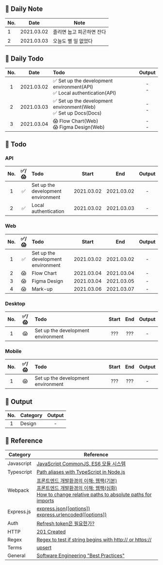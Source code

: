 ## 🐌 Daily Note
|No.|Date|Note|
|-|-|-|
|1|2021.03.02|졸리면 눕고 피곤하면 잔다|
|2|2021.03.03|오늘도 별 일 없었다|
## 🐛 Daily Todo
|No.|Date|Todo|Output|
|:-:|:-:|:-|:-:|
|1|2021.03.02|✅ Set up the development environment(API)<br>✅ Local authentication(API)|-<br>-|
|2|2021.03.03|✅ Set up the development environment(Web)<br>✅ Set up Docs(Docs)|-<br>-|
|3|2021.03.04|😱 Flow Chart(Web)<br>😱 Figma Design(Web)|-<br>-|
## 🦇 Todo
### API
|No.|✅/😱|Todo|Start|End|Output|
|:-:|:-:|:-|:-:|:-:|:-:|
|1|✅|Set up the development environment|2021.03.02|2021.03.02|-|
|2|✅|Local authentication|2021.03.02|2021.03.03|-|

### Web
|No.|✅/😱|Todo|Start|End|Output|
|:-:|:-:|:-|:-:|:-:|:-:|
|1|✅|Set up the development environment|2021.03.02|2021.03.02|-|
|2|😱|Flow Chart|2021.03.04|2021.03.04|-|
|3|😱|Figma Design|2021.03.04|2021.03.05|-|
|4|😱|Mark-up|2021.03.06|2021.03.07|-|

### Desktop
|No.|✅/😱|Todo|Start|End|Output|
|:-:|:-:|:-|:-:|:-:|:-:|
|1|😱|Set up the development environment|???|???|-|
### Mobile
|No.|✅/😱|Todo|Start|End|Output|
|:-:|:-:|:-|:-:|:-:|:-:|
|1|😱|Set up the development environment|???|???|-|

## 🐫 Output
|No.|Category|Output|
|:-:|-|:-:|
|1|Design|-|

## 🐊 Reference
|Category|Reference|
|-|-|
|Javascript|[JavaScript CommonJS, ES6 모듈 시스템](https://bigstar-vlog.tistory.com/29)<br>|
|Typescript|[Path aliases with TypeScript in Node.js](https://dev.to/larswaechter/path-aliases-with-typescript-in-nodejs-4353)|
|Webpack|[프론트엔드 개발환경의 이해: 웹팩(기본)](https://jeonghwan-kim.github.io/series/2019/12/10/frontend-dev-env-webpack-basic.html)<br>[프론트엔드 개발환경의 이해: 웹팩(심화)](https://jeonghwan-kim.github.io/series/2020/01/02/frontend-dev-env-webpack-intermediate.html)<br>[How to change relative paths to absolute paths for imports](https://medium.com/@sherryhsu/how-to-change-relative-paths-to-absolute-paths-for-imports-32ba6cce18a5)
|Express.js|[express.json([options])](https://expressjs.com/en/api.html#express.json)<br>[express.urlencoded([options])](https://expressjs.com/en/api.html#express.urlencoded)|
|Auth|[Refresh token은 필요한가?](https://zzossig.io/posts/etc/what_is_the_point_of_refresh_token/)|
|HTTP|[201 Created](https://developer.mozilla.org/en-US/docs/Web/HTTP/Status/201)|
|Regex|[Regex to test if string begins with http:// or https://](https://stackoverflow.com/questions/4643142/regex-to-test-if-string-begins-with-http-or-https)|
|Terms|[upsert](https://en.wiktionary.org/wiki/upsert)|
|General|[Software Engineering "Best Practices"](https://www.youtube.com/watch?v=gc8mDZwUlfo&t=5s)|
